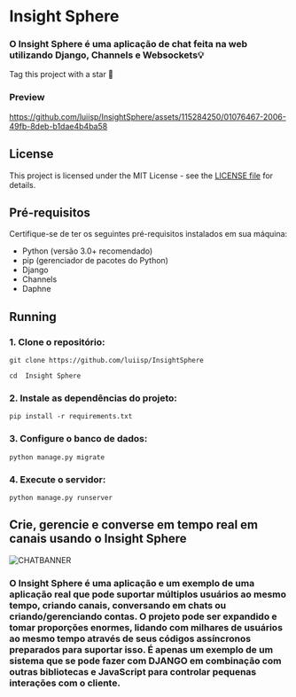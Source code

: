 # Insight Sphere

### O Insight Sphere é uma aplicação de chat feita na web utilizando Django, Channels e Websockets💡

Tag this project with a star 🌟

### Preview
https://github.com/luiisp/InsightSphere/assets/115284250/01076467-2006-49fb-8deb-b1dae4b4ba58

## License
This project is licensed under the MIT License - see the [LICENSE file](https://github.com/luiisp/InsightSphere/blob/IS/LICENSE) for details.

## Pré-requisitos

Certifique-se de ter os seguintes pré-requisitos instalados em sua máquina:

- Python (versão 3.0+ recomendado)
- pip (gerenciador de pacotes do Python)
- Django
- Channels
- Daphne

## Running

### 1. Clone o repositório:
   
```git clone https://github.com/luiisp/InsightSphere```

```cd  Insight Sphere```

### 2. Instale as dependências do projeto:

```pip install -r requirements.txt```

### 3. Configure o banco de dados:
   
 ```python manage.py migrate```

### 4. Execute o servidor:

```python manage.py runserver```

## Crie, gerencie e converse em tempo real em canais usando o Insight Sphere

![CHATBANNER](https://github.com/luiisp/InsightSphere/assets/115284250/c3be1068-3c2a-4105-8b47-64b114535d71)

### O Insight Sphere é uma aplicação e um exemplo de uma aplicação real que pode suportar múltiplos usuários ao mesmo tempo, criando canais, conversando em chats ou criando/gerenciando contas. O projeto pode ser expandido e tomar proporções enormes, lidando com milhares de usuários ao mesmo tempo através de seus códigos assíncronos preparados para suportar isso. É apenas um exemplo de um sistema que se pode fazer com DJANGO em combinação com outras bibliotecas e JavaScript para controlar pequenas interações com o cliente. 
